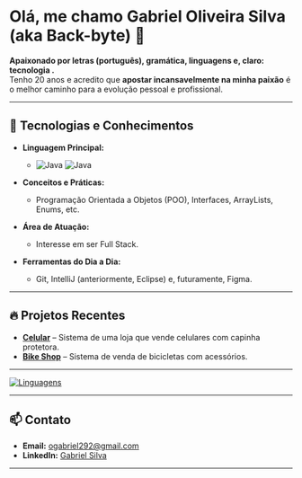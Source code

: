 # Olá, me chamo Gabriel Oliveira Silva (aka Back-byte) 👋

**Apaixonado por letras (português), gramática, linguagens e, claro: tecnologia .**  
Tenho 20 anos e acredito que **apostar incansavelmente na minha paixão** é o melhor caminho para a evolução pessoal e profissional.

---

## 🚀 Tecnologias e Conhecimentos

- **Linguagem Principal:**  
  - ![Java](https://img.icons8.com/?size=48&id=GPfHz0SM85FX&format=gif)
    ![Java](https://img.shields.io/badge/Java-blue?style=for-the-badge&logo&logoColor=white) 
    
- **Conceitos e Práticas:**  
  - Programação Orientada a Objetos (POO), Interfaces, ArrayLists, Enums, etc.

- **Área de Atuação:**  
  - Interesse em ser Full Stack.

- **Ferramentas do Dia a Dia:**  
  - Git, IntelliJ (anteriormente, Eclipse) e, futuramente, Figma.

---

## 🔥 Projetos Recentes

- **[Celular](https://github.com/gabriel-oliv-silva/Java-Passos/tree/main/Celular)** – Sistema de uma loja que vende celulares com capinha protetora.
- **[Bike Shop](https://github.com/gabriel-oliv-silva/Java-Passos/tree/main/Bike%20Shop)** – Sistema de venda de bicicletas com acessórios.

---

<!-- Badge para as linguagens utilizadas -->
[![Linguagens](https://github-readme-stats.vercel.app/api/top-langs/?username=gabriel-oliv-silva&layout=compact)](https://github.com/gabriel-oliv-silva)

---

## 📫 Contato

- **Email:** [ogabriel292@gmail.com](mailto:ogabriel292@gmail.com)
- **LinkedIn:** [Gabriel Silva](https://www.linkedin.com/in/gabriel-silva-b39901185/)

---

<!--
Atualize esse README conforme o seu progresso e novos projetos. Mantenha sempre essa página alinhada com sua trajetória e as novidades do mundo da tecnologia!
-->

